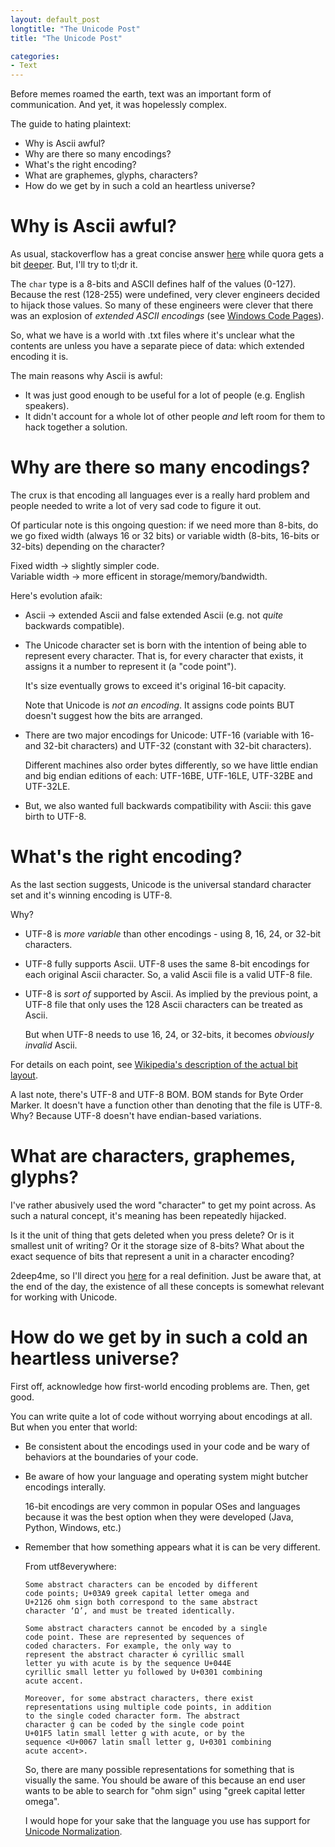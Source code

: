 ```yaml
---
layout: default_post
longtitle: "The Unicode Post"
title: "The Unicode Post"

categories:
- Text
---
```


Before memes roamed the earth, text was an important form of communication. And yet, it was hopelessly complex.  

The guide to hating plaintext:

  * Why is Ascii awful?  
  * Why are there so many encodings?  
  * What's the right encoding?  
  * What are graphemes, glyphs, characters?  
  * How do we get by in such a cold an heartless universe?  

<!--more-->

Why is Ascii awful?
================
As usual, stackoverflow has a great concise answer [here](http://stackoverflow.com/a/19212812) while quora gets a bit [deeper](https://www.quora.com/Why-does-one-learn-ASCII-if-the-computer-compiler-converts-all-the-code-into-machine-code). But, I'll try to tl;dr it.

The `char` type is a 8-bits and ASCII defines half of the values (0-127). Because the rest (128-255) were undefined, very clever engineers decided to hijack those values. So many of these engineers were clever that there was an explosion of _extended ASCII encodings_ (see [Windows Code Pages](https://en.wikipedia.org/wiki/Windows_code_page)).  

So, what we have is a world with .txt files where it's unclear what the contents are unless you have a separate piece of data: which extended encoding it is.  

The main reasons why Ascii is awful:

  * It was just good enough to be useful for a lot of people (e.g. English speakers).  
  * It didn't account for a whole lot of other people _and_ left room for them to hack together a solution.


Why are there so many encodings? 
==================
The crux is that encoding all languages ever is a really hard problem and people needed to write a lot of very sad code to figure it out.  

Of particular note is this ongoing question: if we need more than 8-bits, do we go fixed width (always 16 or 32 bits) or variable width (8-bits, 16-bits or 32-bits) depending on the character?

Fixed width -> slightly simpler code.  
Variable width -> more efficent in storage/memory/bandwidth.  

Here's evolution afaik:

  * Ascii -> extended Ascii and false extended Ascii (e.g. not _quite_ backwards compatible).  
  * The Unicode character set is born with the intention of being able to represent every character. That is, for every character that exists, it assigns it a number to represent it (a "code point").  

    It's size eventually grows to exceed it's original 16-bit capacity.  
  
    Note that Unicode is _not an encoding_. It assigns code points BUT doesn't suggest how the bits are arranged. 

  * There are two major encodings for Unicode: UTF-16 (variable with 16- and 32-bit characters) and UTF-32 (constant with 32-bit characters).

    Different machines also order bytes differently, so we have little endian and big endian editions of each: UTF-16BE, UTF-16LE, UTF-32BE and UTF-32LE.  
  * But, we also wanted full backwards compatibility with Ascii: this gave birth to UTF-8.


What's the right encoding?
=================
As the last section suggests, Unicode is the universal standard character set and it's winning encoding is UTF-8.

Why?

  * UTF-8 is _more variable_ than other encodings - using 8, 16, 24, or 32-bit characters.  

  * UTF-8 fully supports Ascii. UTF-8 uses the same 8-bit encodings for each original Ascii character. So, a valid Ascii file is a valid UTF-8 file.
  * UTF-8 is _sort of_ supported by Ascii. As implied by the previous point, a UTF-8 file that only uses the 128 Ascii characters can be treated as Ascii.

    But when UTF-8 needs to use 16, 24, or 32-bits, it becomes _obviously invalid_ Ascii.  

For details on each point, see [Wikipedia's description of the actual bit layout](https://en.wikipedia.org/wiki/UTF-8#Description).

A last note, there's UTF-8 and UTF-8 BOM. BOM stands for Byte Order Marker. It doesn't have a function other than denoting that the file is UTF-8. Why? Because UTF-8 doesn't have endian-based variations.


What are characters, graphemes, glyphs?
====================
I've rather abusively used the word "character" to get my point across. As such a natural concept, it's meaning has been repeatedly hijacked.  

Is it the unit of thing that gets deleted when you press delete? Or is it smallest unit of writing? Or it the storage size of 8-bits? What about the exact sequence of bits that represent a unit in a character encoding?  

2deep4me, so I'll direct you [here](http://utf8everywhere.org/#characters) for a real definition. Just be aware that, at the end of the day, the existence of all these concepts is somewhat relevant for working with Unicode.


How do we get by in such a cold an heartless universe?
====================
First off, acknowledge how first-world encoding problems are. Then, get good.  

You can write quite a lot of code without worrying about encodings at all. But when you enter that world:

  * Be consistent about the encodings used in your code and be wary of behaviors at the boundaries of your code.  
  * Be aware of how your language and operating system might butcher encodings interally.

    16-bit encodings are very common in popular OSes and languages because it was the best option when they were developed (Java, Python, Windows, etc.)

  * Remember that how something appears what it is can be very different.

    From utf8everywhere:

    ```
    Some abstract characters can be encoded by different
    code points; U+03A9 greek capital letter omega and
    U+2126 ohm sign both correspond to the same abstract
    character ‘Ω’, and must be treated identically.

    Some abstract characters cannot be encoded by a single
    code point. These are represented by sequences of
    coded characters. For example, the only way to
    represent the abstract character ю́ cyrillic small
    letter yu with acute is by the sequence U+044E
    cyrillic small letter yu followed by U+0301 combining
    acute accent.

    Moreover, for some abstract characters, there exist
    representations using multiple code points, in addition
    to the single coded character form. The abstract
    character ǵ can be coded by the single code point
    U+01F5 latin small letter g with acute, or by the
    sequence <U+0067 latin small letter g, U+0301 combining
    acute accent>.
    ```

    So, there are many possible representations for something that is visually the same. You should be aware of this because an end user wants to be able to search for "ohm sign" using "greek capital letter omega".

    I would hope for your sake that the language you use has support for [Unicode Normalization](http://unicode.org/faq/normalization.html).